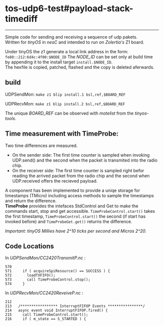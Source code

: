 tos-udp6-test#payload-stack-timediff
====================================

---------------------

Simple code for sending and receiving a sequence of udp pakets.  
Written for *tinyOS* in *nesC* and intended to run on *Zolertia's* Z1 board.

Under tinyOS the z1 generate a local link address in the form:
``fe80::212:6d4c:4f00:$NODE_ID``
The *NODE_ID* can be set only at build time by appending it to the install target
``install.$NODE_ID``.  
The hexfile is copied, patched, flashed and the copy is deleted aferwards.

build
-----
UDPSendMon:
``make z1 blip install.1 bsl,ref,$BOARD_REF``

UDPRecvMon:
``make z1 blip install.2 bsl,ref,$BOARD_REF``

The unique *BOARD_REF* can be observed with *motelist* from the *tinyos-tools*.

Time measurement with TimeProbe:
--------------------------------

Two time differences are measured.
- On the sender side: The first time counter is sampled when invoking UDP.send() and the second when
the packet is transmited into the radio chip.
- On the receiver side: The first time counter is sampled right befor reading the arrived packet from the radio chip and the second when UDP.received offers the recieved payload.


A component has been implemented to provide a uniqe storage for timestamps (TMicro) including access methods to sample the timestamps and return the difference.  
**TimeProbe** provides the intefaces StdControl and Get to make the commands start, stop and get accessible.
`TimeProbeControl.start()` takes the first timestamp, `TimeProbeControl.start()` the second (if start has invoked before) and `TimeProbeGet.get()` returns the difference.

*Important: tinyOS Millies have 2^10 ticks per second and Micros 2^20.*

Code Locations
--------------

In *UDPSendMon/CC2420TransmitP.nc* :
```
570
571     if ( acquireSpiResource() == SUCCESS ) {
572       loadTXFIFO();
573       call TimeProbeControl.stop();
574     }
```

In *UDPRecvMon/CC2420ReveiveP.nc* :
```
212
213   /***************** InterruptFIFOP Events ****************/
214   async event void InterruptFIFOP.fired() {
215     call TimeProbeControl.start();
216     if ( m_state == S_STARTED ) {
```
